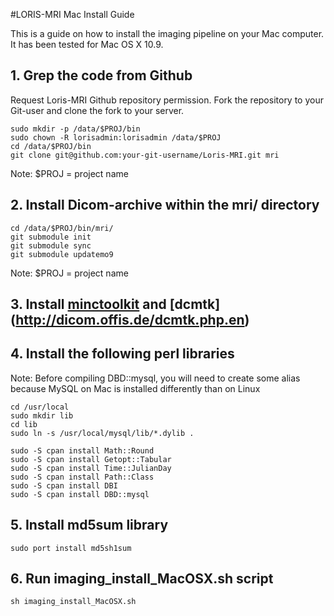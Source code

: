 #LORIS-MRI Mac Install Guide

This is a guide on how to install the imaging pipeline on your Mac computer. It has been tested for Mac OS X 10.9.

## 1. Grep the code from Github

Request Loris-MRI Github repository permission. 
Fork the repository to your Git-user and clone the fork to your server.

```
sudo mkdir -p /data/$PROJ/bin
sudo chown -R lorisadmin:lorisadmin /data/$PROJ
cd /data/$PROJ/bin
git clone git@github.com:your-git-username/Loris-MRI.git mri
```
Note: $PROJ = project name

## 2. Install Dicom-archive within the mri/ directory

```
cd /data/$PROJ/bin/mri/
git submodule init
git submodule sync
git submodule updatemo9
```
Note: $PROJ = project name

## 3. Install [minctoolkit](http://www.bic.mni.mcgill.ca/ServicesSoftware/MINC) and [dcmtk] (http://dicom.offis.de/dcmtk.php.en)

## 4. Install the following perl libraries
Note: Before compiling DBD::mysql, you will need to create some alias because MySQL on Mac is installed differently than on Linux

```
cd /usr/local
sudo mkdir lib
cd lib
sudo ln -s /usr/local/mysql/lib/*.dylib .
```

```
sudo -S cpan install Math::Round
sudo -S cpan install Getopt::Tabular
sudo -S cpan install Time::JulianDay
sudo -S cpan install Path::Class
sudo -S cpan install DBI
sudo -S cpan install DBD::mysql
```

## 5. Install md5sum library

```
sudo port install md5sh1sum
```

## 6. Run imaging_install_MacOSX.sh script

```
sh imaging_install_MacOSX.sh
```


